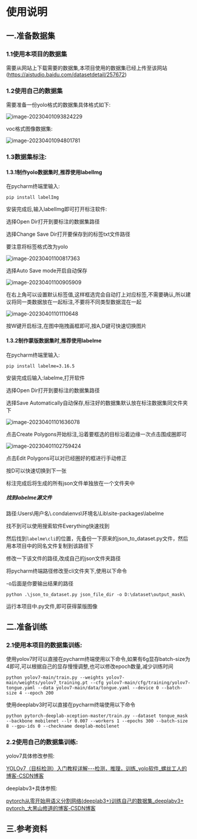 # 使用说明

## 一.准备数据集

### 1.1使用本项目的数据集

需要从网站上下载需要的数据集,本项目使用的数据集已经上传至该网站(https://aistudio.baidu.com/datasetdetail/257672)

### 1.2使用自己的数据集

需要准备一份yolo格式的数据集具体格式如下:

![image-20230401093824229](images/image-20230401093824229.png)

voc格式图像数据集:

![image-20230401094801781](images/image-20230401094801781.png)

### 1.3数据集标注:

#### 1.3.1制作yolo数据集时,推荐使用labelImg

在pycharm终端里输入:

`pip install labelImg`  

安装完成后,输入labelImg即可打开标注软件:

选择Open Dir打开到要标注的数据集路径

选择Change Save Dir打开要保存到的标签txt文件路径

要注意将标签格式改为yolo

![image-20230401100817363](images/image-20230401100817363.png)

选择Auto Save mode开启自动保存

![image-20230401100905909](images/image-20230401100905909.png)

在右上角可以设置默认标签值,这样框选完会自动打上对应标签,不需要确认,所以建议将同一类数据放在一起标注,不要将不同类型数据混在一起

![image-20230401101110648](images/image-20230401101110648.png)

按W键开启标注,在图中拖拽画框即可,按A,D键可快速切换图片

#### 1.3.2制作蒙版数据集时,推荐使用labelme

在pycharm终端里输入:

`pip install labelme=3.16.5`

安装完成后输入:labelme,打开软件

选择Open Dir打开到要标注的数据集路径

选择Save Automatically自动保存,标注好的数据集默认放在标注数据集同文件夹下

![image-20230401101636078](images/image-20230401101636078.png)

点击Create Polygons开始标注,沿着要框选的目标沿着边缘一次点击围成圈即可

![image-20230401102759424](images/image-20230401102759424.png)

点击Edit Polygons可以对已经圈好的框进行手动修正

按D可以快速切换到下一张

标注完成后将生成的所有json文件单独放在一个文件夹中

##### 找到labelme源文件

路径:Users\用户名\\.conda\envs\环境名\Lib\site-packages\labelme

找不到可以使用搜索软件Everything快速找到

然后找到`labelme\cli`的位置，先备份一下原来的json_to_dataset.py文件，然后用本项目中的同名文件复制到该路径下

修改一下该文件的路径,改成自己的json文件夹路径

将pycharm终端路径修改至cli文件夹下,使用以下命令

-o后面是你要输出结果的路径

`python .\json_to_dataset.py json_file_dir -o D:\dataset\output_mask\`

运行本项目中.py文件,即可获得蒙版图像

## 二.准备训练

### 2.1使用本项目的数据集训练:

使用yolov7时可以直接在pycharm终端使用以下命令,如果有6g显存batch-size为4即可,可以根据自己的显存慢慢调整,也可以修改epoch数量,减少训练时间

`python yolov7-main/train.py --weights yolov7-main/weights/yolov7_training.pt --cfg yolov7-main/cfg/training/yolov7-tongue.yaml --data yolov7-main/data/tongue.yaml --device 0 --batch-size 4 --epoch 200`

使用deeplabv3时可以直接在pycharm终端使用以下命令

`python pytorch-deeplab-xception-master/train.py --dataset tongue_mask --backbone mobilenet --lr 0.007 --workers 1 --epochs 300 --batch-size 8 --gpu-ids 0 --checkname deeplab-mobilenet`

### 2.2使用自己的数据集训练:

yolov7具体修改参照:

[YOLOv7（目标检测）入门教程详解---检测，推理，训练_yolo软件_螺丝工人的博客-CSDN博客](https://blog.csdn.net/weixin_64524066/article/details/126845366?ops_request_misc=%7B%22request%5Fid%22%3A%22167685328616782428675333%22%2C%22scm%22%3A%2220140713.130102334..%22%7D&request_id=167685328616782428675333&biz_id=0&utm_medium=distribute.pc_search_result.none-task-blog-2~all~top_positive~default-1-126845366-null-null.142^v73^control,201^v4^add_ask,239^v2^insert_chatgpt&utm_term=yolov7&spm=1018.2226.3001.4187)

deeplabv3+具体参照:

[pytorch从零开始用语义分割网络(deeplab3+)训练自己的数据集_deeplabv3+ pytorch_大黑山修道的博客-CSDN博客](https://blog.csdn.net/sazass/article/details/127262441?ops_request_misc=%7B%22request%5Fid%22%3A%22168031645616800186568965%22%2C%22scm%22%3A%2220140713.130102334..%22%7D&request_id=168031645616800186568965&biz_id=0&utm_medium=distribute.pc_search_result.none-task-blog-2~all~top_click~default-2-127262441-null-null.142^v80^wechat_v2,201^v4^add_ask,239^v2^insert_chatgpt&utm_term=deeplabv3训练自己数据集&spm=1018.2226.3001.4187)

## 三.参考资料

